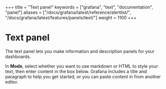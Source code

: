 +++
title = "Text panel"
keywords = ["grafana", "text", "documentation", "panel"]
aliases = ["/docs/grafana/latest/reference/alertlist/", "/docs/grafana/latest/features/panels/text/"]
weight = 1100
+++

# Text panel

The text panel lets you make information and description panels for your dashboards.

In **Mode**, select whether you want to use markdown or HTML to style your text, then enter content in the box below. Grafana includes a title and paragraph to help you get started, or you can paste content in from another editor.
